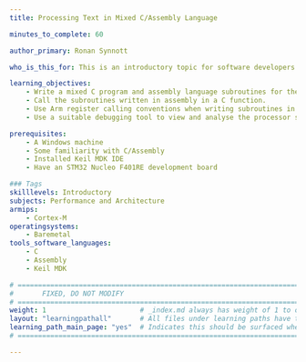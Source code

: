 ```yaml
---
title: Processing Text in Mixed C/Assembly Language

minutes_to_complete: 60

author_primary: Ronan Synnott

who_is_this_for: This is an introductory topic for software developers interested in efficiently programming microcontrollers with C/Assembly.

learning_objectives: 
    - Write a mixed C program and assembly language subroutines for the microcontroller. 
    - Call the subroutines written in assembly in a C function.  
    - Use Arm register calling conventions when writing subroutines in assembly language.  
    - Use a suitable debugging tool to view and analyse the processor state.  

prerequisites:
    - A Windows machine
    - Some familiarity with C/Assembly
    - Installed Keil MDK IDE
    - Have an STM32 Nucleo F401RE development board 

### Tags
skilllevels: Introductory
subjects: Performance and Architecture 
armips:
    - Cortex-M
operatingsystems:
    - Baremetal
tools_software_languages:
    - C
    - Assembly
    - Keil MDK

# ================================================================================
#       FIXED, DO NOT MODIFY
# ================================================================================
weight: 1                       # _index.md always has weight of 1 to order correctly
layout: "learningpathall"       # All files under learning paths have this same wrapper
learning_path_main_page: "yes"  # Indicates this should be surfaced when looking for related content. Only set for _index.md of learning path content.
# ================================================================================

---
```


